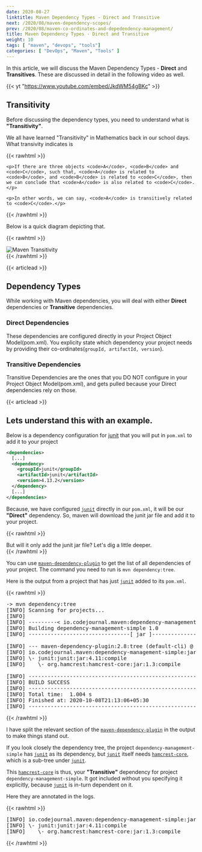 ```yaml
---
date: 2020-08-27
linktitle: Maven Dependency Types - Direct and Transitive
next: /2020/08/maven-dependency-scopes/
prev: /2020/08/maven-co-ordinates-and-depedendency-management/
title: Maven Dependency Types - Direct and Transitive
weight: 10
tags: [ "maven", "devops", "tools"]
categories: [ "DevOps", "Maven", "Tools" ]
---
```


In this article, we will discuss the Maven Dependency Types - **Direct** and **Transitives**. These are discussed in detail in the following video as well.

{{< yt "https://www.youtube.com/embed/JkdWM54gBKc" >}}





## Transitivity

Before discussing the dependency types, you need to understand what is **"Transitivity"**.

We all have learned "Transitivity" in Mathematics back in our school days. What transivity indicates is 

{{< rawhtml >}}
<div class="notification">

    <p>If there are three objects <code>A</code>, <code>B</code> and <code>C</code>, such that, <code>A</code> is related to <code>B</code>, and <code>B</code> is related to <code>C</code>, then we can conclude that <code>A</code> is also related to <code>C</code>.</p>

    <p>In other words, we can say, <code>A</code> is transitively related to <code>C</code>.</p>
</div>
{{< /rawhtml >}}

Below is a quick diagram depicting that.

{{< rawhtml >}}
<div class="image">
    <img src="/images/2020/08/005-maven-dependency-types-direct-transitive/maven-transitivity.png" alt="Maven Transitivity" />
</div>
{{< /rawhtml >}}





{{< articlead >}}

## Dependency Types

While working with Maven dependencies, you will deal with either **Direct** dependencies or **Transitive** dependencies.


### Direct Dependencies
These dependencies are configured directly in your Project Object Model(pom.xml). You explicity state which dependency your project needs by providing their co-ordinates(`groupId, artifactId, version`).


### Transitive Dependencies
Transitive Dependencies are the ones that you DO NOT configure in your Project Object Model(pom.xml), and gets pulled because your Direct dependencies rely on those.





{{< articlead >}}

## Lets understand this with an example.

Below is a dependency configuration for [junit][1] that you will put in `pom.xml` to add it to your project

```xml
<dependencies>
  [...]
  <dependency>
    <groupId>junit</groupId>
    <artifactId>junit</artifactId>
    <version>4.13.2</version>
  </dependency>
  [...]
</dependencies>
```

Because, we have configured [`junit`][1] directly in our `pom.xml`, it will be our **"Direct"** dependency. So, maven will download the junit jar file and add it to your project.

{{< rawhtml >}}
<div class="notification">
    But will it only add the junit jar file? Let's dig a little deeper.
</div>
{{< /rawhtml >}}



You can use [`maven-dependency-plugin`][2] to get the list of all dependencies of your project. The command you need to run is `mvn dependency:tree`.

Here is the output from a project that has just [`junit`][1] added to its `pom.xml`.

{{< rawhtml >}}
<pre class="code-output">
-> mvn dependency:tree
[INFO] Scanning for projects...
[INFO] 
[INFO] ---------< io.codejournal.maven:dependency-management-simple >----------
[INFO] Building dependency-management-simple 1.0
[INFO] --------------------------------[ jar ]---------------------------------

[INFO] --- maven-dependency-plugin:2.8:tree (default-cli) @ dependency-management-simple ---
[INFO] io.codejournal.maven:dependency-management-simple:jar:1.0
[INFO] \- junit:junit:jar:4.11:compile
[INFO]    \- org.hamcrest:hamcrest-core:jar:1.3:compile

[INFO] ------------------------------------------------------------------------
[INFO] BUILD SUCCESS
[INFO] ------------------------------------------------------------------------
[INFO] Total time:  1.004 s
[INFO] Finished at: 2020-10-08T21:13:06+05:30
[INFO] ------------------------------------------------------------------------
</pre>
{{< /rawhtml >}}

I have split the relevant section of the [`maven-dependency-plugin`][2] in the output to make things stand out.

If you look closely the dependency tree, the project `dependency-management-simple` has [`junit`][1] as its dependency, but [`junit`][1] itself needs [`hamcrest-core`][3], which is a sub-tree under [`junit`][1].

This [`hamcrest-core`][3] is thus, your **"Transitive"** dependency for project `dependency-management-simple`. It got included without you specifying it explicitly, because [`junit`][1] is in-turn dependent on it.

Here they are annotated in the logs.

{{< rawhtml >}}
<pre class="code-output">
[INFO] io.codejournal.maven:dependency-management-simple:jar:1.0    # PROJECT
[INFO] \- junit:junit:jar:4.11:compile                              # \- Direct Dependency
[INFO]    \- org.hamcrest:hamcrest-core:jar:1.3:compile             #    \- Transitive Dependency
</pre>
{{< /rawhtml >}}

  [1]: https://mvnrepository.com/artifact/junit/junit
  [2]: https://maven.apache.org/plugins/maven-dependency-plugin/
  [3]: https://mvnrepository.com/artifact/org.hamcrest/hamcrest-core
